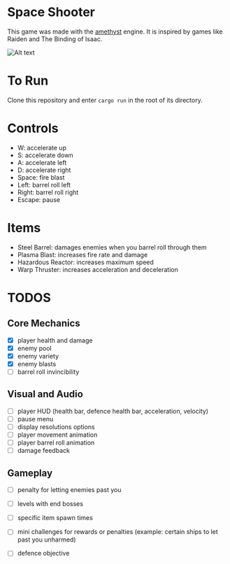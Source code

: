 # Space Shooter

This game was made with the [amethyst](https://amethyst.rs/) engine. It is inspired by games like Raiden and The Binding of Isaac.

![Alt text](https://giant.gfycat.com/CheeryGlaringAardwolf.gif)

# To Run

Clone this repository and enter `cargo run` in the root of its directory.

# Controls

- W: accelerate up
- S: accelerate down
- A: accelerate left
- D: accelerate right
- Space: fire blast
- Left: barrel roll left
- Right: barrel roll right
- Escape: pause

# Items

- Steel Barrel: damages enemies when you barrel roll through them
- Plasma Blast: increases fire rate and damage
- Hazardous Reactor: increases maximum speed
- Warp Thruster: increases acceleration and deceleration

# TODOS

## Core Mechanics
- [x] player health and damage
- [x] enemy pool
- [x] enemy variety
- [x] enemy blasts
- [ ] barrel roll invincibility
## Visual and Audio
- [ ] player HUD (health bar, defence health bar, acceleration, velocity)
- [ ] pause menu
- [ ] display resolutions options
- [ ] player movement animation
- [ ] player barrel roll animation
- [ ] damage feedback
## Gameplay
- [ ] penalty for letting enemies past you
- [ ] levels with end bosses
- [ ] specific item spawn times
- [ ] mini challenges for rewards or penalties (example: certain ships to let past you unharmed)
- [ ] defence objective

